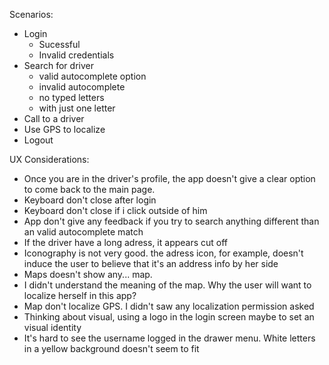 Scenarios:
- Login
  - Sucessful
  - Invalid credentials
- Search for driver
  - valid autocomplete option
  - invalid autocomplete
  - no typed letters
  - with just one letter
- Call to a driver
- Use GPS to localize
- Logout

UX Considerations:
 - Once you are in the driver's profile, the app doesn't give a clear option to come back to the main page.
 - Keyboard don't close after login
 - Keyboard don't close if i click outside of him
 - App don't give any feedback if you try to search anything different than an valid autocomplete match
 - If the driver have a long adress, it appears cut off
 - Iconography is not very good. the adress icon, for example, doesn't induce the user to believe that it's an address info by her side
 - Maps doesn't show any... map. 
 - I didn't understand the meaning of the map. Why the user will want to localize herself in this app?
 - Map don't localize GPS. I didn't saw any localization permission asked
 - Thinking about visual, using a logo in the login screen maybe to set an visual identity
 - It's hard to see the username logged in the drawer menu. White letters in a yellow background doesn't seem to fit
 
